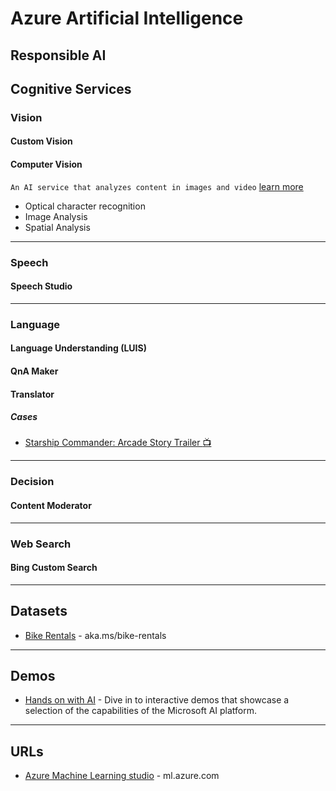 # Azure Artificial Intelligence

## Responsible AI

## Cognitive Services

### Vision
#### Custom Vision
#### Computer Vision
`An AI service that analyzes content in images and video` [learn more](https://docs.microsoft.com/en-us/azure/cognitive-services/computer-vision/)
* Optical character recognition
* Image Analysis
* Spatial Analysis



-----

### Speech
#### Speech Studio

-----

### Language

#### Language Understanding (LUIS)
#### QnA Maker
#### Translator

##### Cases
* [Starship Commander: Arcade Story Trailer :tv:](https://youtu.be/Oq3dnkY4XWg)

-----

### Decision
#### Content Moderator

-----
### Web Search
#### Bing Custom Search

-----

## Datasets
* [Bike Rentals](https://aka.ms/bike-rentals) - aka.ms/bike-rentals


-----
## Demos
* [Hands on with AI](https://aidemos.microsoft.com/) - Dive in to interactive demos that showcase a selection of the capabilities of the Microsoft AI platform.

-----
## URLs
* [Azure Machine Learning studio](https://ml.azure.com/) - ml.azure.com
